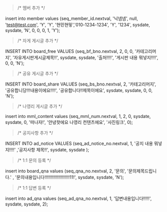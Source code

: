 > /* 멤버 추가 */

insert into member
		values (seq_member_id.nextval, '닉넴넴', null, 'test@test.com', 'Y', 'Y', '현민현밓','010-1234-1234', 'Y', '1234',
				sysdate, sysdate, 'N', 0, 0, 0, 1, 'Y');
                
                
                
> /* 자게 게시글 추가 */

INSERT INTO board_free VALUES (seq_bf_bno.nextval, 2, 0, 0, '카테고리머지', 
		'자유게시판게시글제목!!', sysdate, sysdate, '출처!!!!', '게시판 내용 뭐넣지!!!!',
		0, 0, 'N');
        
> /* 공유 게시글 추가 */

INSERT INTO board_share VALUES (seq_bs_bno.nextval, 2, '카테고리머지',
	'공유합니당!!!내용이에요!!!!', '공유합니다!!제목이에요', sysdate, sysdate,
	0, 0, 'N');

> /* 나영리 게시글 추가 */

insert into mml_content values (seq_mml_num.nextval, 1, 2, 0, sysdate, sysdate, 
		0, '떠나자!', '안녕핫에요 나영리 컨텐츠에요', '사진링크', 0);

> /* 공지사항 추가 */

INSERT INTO ad_notice VALUES (seq_ad_notice_no.nextval, 1, '공지 내용 뭐넣지!!!!'
    ,'공지사항 제목!!', sysdate, sysdate );

> /* 1:1 문의 등록 */

insert into board_qna values (seq_qna_no.nextval, 2, '문의', '문의제목드립니다.'
		, '문의내용입니다!!!!!!!!!!!!!!!!!!!!11!', sysdate, sysdate, 'N');
    
> /* 1:1 답변 등록 */

insert into ad_qna values (seq_ad_qna_no.nextval, 1, '답변내용입니다!!!!!', sysdate, sysdate, 2);


    
<!--stackedit_data:
eyJoaXN0b3J5IjpbNDg5NDQzOTEyLC0xODQ5MDkxNjcyXX0=
-->